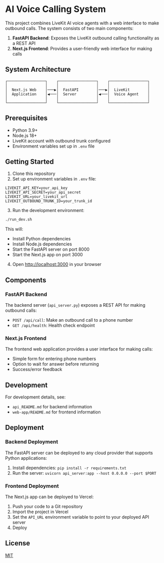 # AI Voice Calling System

This project combines LiveKit AI voice agents with a web interface to make outbound calls. The system consists of two main components:

1. **FastAPI Backend**: Exposes the LiveKit outbound calling functionality as a REST API
2. **Next.js Frontend**: Provides a user-friendly web interface for making calls

## System Architecture

```
┌─────────────────┐    ┌─────────────────┐    ┌─────────────────┐
│                 │    │                 │    │                 │
│  Next.js Web    │───▶│  FastAPI        │───▶│  LiveKit        │
│  Application    │◀───│  Server         │◀───│  Voice Agent    │
│                 │    │                 │    │                 │
└─────────────────┘    └─────────────────┘    └─────────────────┘
```

## Prerequisites

- Python 3.9+
- Node.js 18+
- LiveKit account with outbound trunk configured
- Environment variables set up in `.env` file

## Getting Started

1. Clone this repository
2. Set up environment variables in `.env` file:

```
LIVEKIT_API_KEY=your_api_key
LIVEKIT_API_SECRET=your_api_secret
LIVEKIT_URL=your_livekit_url
LIVEKIT_OUTBOUND_TRUNK_ID=your_trunk_id
```

3. Run the development environment:

```bash
./run_dev.sh
```

This will:
- Install Python dependencies
- Install Node.js dependencies
- Start the FastAPI server on port 8000
- Start the Next.js app on port 3000

4. Open [http://localhost:3000](http://localhost:3000) in your browser

## Components

### FastAPI Backend

The backend server (`api_server.py`) exposes a REST API for making outbound calls:

- `POST /api/call`: Make an outbound call to a phone number
- `GET /api/health`: Health check endpoint

### Next.js Frontend

The frontend web application provides a user interface for making calls:

- Simple form for entering phone numbers
- Option to wait for answer before returning
- Success/error feedback

## Development

For development details, see:
- `api_README.md` for backend information
- `web-app/README.md` for frontend information

## Deployment

### Backend Deployment

The FastAPI server can be deployed to any cloud provider that supports Python applications:

1. Install dependencies: `pip install -r requirements.txt`
2. Run the server: `uvicorn api_server:app --host 0.0.0.0 --port $PORT`

### Frontend Deployment

The Next.js app can be deployed to Vercel:

1. Push your code to a Git repository
2. Import the project in Vercel
3. Set the `API_URL` environment variable to point to your deployed API server
4. Deploy

## License

[MIT](LICENSE)
